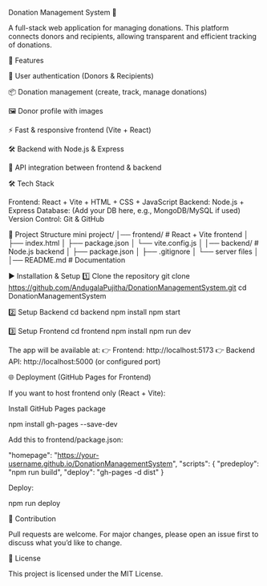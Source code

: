 Donation Management System 💝

A full-stack web application for managing donations. This platform connects donors and recipients, allowing transparent and efficient tracking of donations.

🚀 Features

🔐 User authentication (Donors & Recipients)

📦 Donation management (create, track, manage donations)

🖼️ Donor profile with images

⚡ Fast & responsive frontend (Vite + React)

🛠️ Backend with Node.js & Express

📂 API integration between frontend & backend

🛠️ Tech Stack

Frontend: React + Vite + HTML + CSS + JavaScript
Backend: Node.js + Express
Database: (Add your DB here, e.g., MongoDB/MySQL if used)
Version Control: Git & GitHub

📂 Project Structure
mini project/
│── frontend/          # React + Vite frontend
│   ├── index.html
│   ├── package.json
│   └── vite.config.js
│
│── backend/           # Node.js backend
│   ├── package.json
│   ├── .gitignore
│   └── server files
│
│── README.md          # Documentation

▶️ Installation & Setup
1️⃣ Clone the repository
git clone https://github.com/AndugalaPujitha/DonationManagementSystem.git
cd DonationManagementSystem

2️⃣ Setup Backend
cd backend
npm install
npm start

3️⃣ Setup Frontend
cd frontend
npm install
npm run dev


The app will be available at:
👉 Frontend: http://localhost:5173
👉 Backend API: http://localhost:5000 (or configured port)

🌐 Deployment (GitHub Pages for Frontend)

If you want to host frontend only (React + Vite):

Install GitHub Pages package

npm install gh-pages --save-dev


Add this to frontend/package.json:

"homepage": "https://your-username.github.io/DonationManagementSystem",
"scripts": {
  "predeploy": "npm run build",
  "deploy": "gh-pages -d dist"
}


Deploy:

npm run deploy

🤝 Contribution

Pull requests are welcome. For major changes, please open an issue first to discuss what you’d like to change.

📜 License

This project is licensed under the MIT License.
